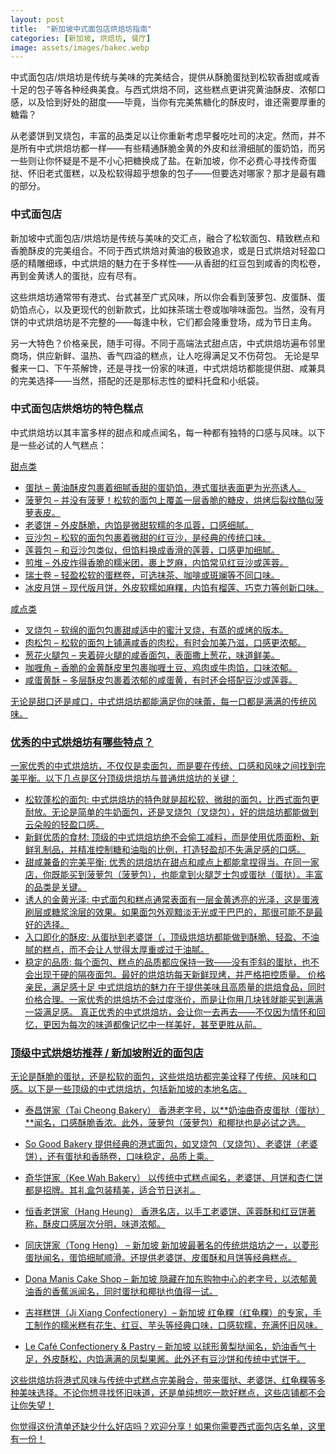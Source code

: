 ```yaml
---
layout: post
title:  "新加坡中式面包店烘焙坊指南"
categories: [新加坡, 烘焙坊, 餐厅]
image: assets/images/bakec.webp
---
```


中式面包店/烘焙坊是传统与美味的完美结合，提供从酥脆蛋挞到松软香甜或咸香十足的包子等各种经典美食。与西式烘焙不同，这些糕点更讲究黄油酥皮、浓郁口感，以及恰到好处的甜度——毕竟，当你有完美焦糖化的酥皮时，谁还需要厚重的糖霜？

从老婆饼到叉烧包，丰富的品类足以让你重新考虑早餐吃吐司的决定。然而，并不是所有中式烘焙坊都一样——有些精通酥脆金黄的外皮和丝滑细腻的蛋奶馅，而另一些则让你怀疑是不是不小心把糖换成了盐。在新加坡，你不必费心寻找传奇蛋挞、怀旧老式蛋糕，以及松软得超乎想象的包子——但要选对哪家？那才是最有趣的部分。

### 中式面包店

新加坡中式面包店/烘焙坊是传统与美味的交汇点，融合了松软面包、精致糕点和香脆酥皮的完美组合。不同于西式烘焙对黄油的极致追求，或是日式烘焙对轻盈口感的精雕细琢，中式烘焙的魅力在于多样性——从香甜的红豆包到咸香的肉松卷，再到金黄诱人的蛋挞，应有尽有。

这些烘焙坊通常带有港式、台式甚至广式风味，所以你会看到菠萝包、皮蛋酥、蛋奶馅点心，以及更现代的创新款式，比如抹茶瑞士卷或咖啡味面包。当然，没有月饼的中式烘焙坊是不完整的——每逢中秋，它们都会隆重登场，成为节日主角。

另一大特色？价格亲民，随手可得。不同于高端法式甜点店，中式烘焙坊遍布邻里商场，供应新鲜、温热、香气四溢的糕点，让人吃得满足又不伤荷包。
无论是早餐来一口、下午茶解馋，还是寻找一份家的味道，中式烘焙坊都能提供甜、咸兼具的完美选择——当然，搭配的还是那标志性的塑料托盘和小纸袋。

### 中式面包店烘焙坊的特色糕点

中式烘焙坊以其丰富多样的甜点和咸点闻名，每一种都有独特的口感与风味。以下是一些必试的人气糕点：

<u>甜点类<u>

+ 蛋挞 – 黄油酥皮包裹着细腻香甜的蛋奶馅，港式蛋挞表面更为光亮诱人。
+ 菠萝包 – 并没有菠萝！松软的面包上覆盖一层香脆的糖皮，烘烤后裂纹酷似菠萝表皮。
+ 老婆饼 – 外皮酥脆，内馅是微甜软糯的冬瓜蓉，口感细腻。
+ 豆沙包 – 松软的面包包裹着微甜的红豆沙，是经典的传统口味。
+ 莲蓉包 – 和豆沙包类似，但馅料换成香滑的莲蓉，口感更加细腻。
+ 煎堆 – 外皮炸得香脆的糯米团，裹上芝麻，内馅常见红豆沙或莲蓉。
+ 瑞士卷 – 轻盈松软的蛋糕卷，可选抹茶、咖啡或斑斓等不同口味。
+ 冰皮月饼 – 现代版月饼，外皮软糯如麻糬，内馅有榴莲、巧克力等创新口味。

<u>咸点类<u>

+ 叉烧包 – 软绵的面包包裹甜咸适中的蜜汁叉烧，有蒸的或烤的版本。
+ 肉松包 – 松软的面包上铺满咸香的肉松，有时会加美乃滋，口感更浓郁。
+ 葱花火腿包 – 夹着碎火腿的咸香面包，表面撒上葱花，味道鲜美。
+ 咖喱角 – 香脆的金黄酥皮里包裹咖喱土豆、鸡肉或牛肉馅，口味浓郁。
+ 咸蛋黄酥 – 多层酥皮包裹着浓郁的咸蛋黄，有时还会搭配豆沙或莲蓉。

无论是甜口还是咸口，中式烘焙坊都能满足你的味蕾，每一口都是满满的传统风味。

### 优秀的中式烘焙坊有哪些特点？

一家优秀的中式烘焙坊，不仅仅是卖面包，而是要在传统、口感和风味之间找到完美平衡。以下几点是区分顶级烘焙坊与普通烘焙坊的关键：

+ 松软蓬松的面包: 中式烘焙坊的特色就是超松软、微甜的面包，比西式面包更耐放。无论是简单的牛奶面包，还是叉烧包（叉烧包），好的烘焙坊都能做到云朵般的轻盈口感。
+ 新鲜优质的食材: 顶级的中式烘焙坊绝不会偷工减料，而是使用优质面粉、新鲜乳制品，并精准控制糖和油脂的比例，打造轻盈却不失满足感的口感。
+ 甜咸兼备的完美平衡: 优秀的烘焙坊在甜点和咸点上都能拿捏得当。在同一家店，你既能买到菠萝包（菠萝包），也能拿到火腿芝士包或蛋挞（蛋挞）。丰富的品类是关键。
+ 诱人的金黄光泽: 中式面包和糕点通常表面有一层金黄透亮的光泽，这是蛋液刷层或糖浆涂层的效果。如果面包外观黯淡无光或干巴巴的，那很可能不是最好的选择。
+ 入口即化的酥皮: 从蛋挞到老婆饼（，顶级烘焙坊都能做到酥脆、轻盈、不油腻的糕点，而不会让人觉得太厚重或过于油腻。
+ 稳定的品质: 每个面包、糕点的品质都应保持一致——没有歪斜的蛋挞，也不会出现干硬的隔夜面包。最好的烘焙坊每天新鲜现烤，并严格把控质量。
价格亲民，满足感十足
中式烘焙坊的魅力在于提供美味且高质量的烘焙食品，同时价格合理。一家优秀的烘焙坊不会过度涨价，而是让你用几块钱就能买到满满一袋满足感。
真正优秀的中式烘焙坊，会让你一去再去——不仅因为情怀和回忆，更因为每次的味道都像记忆中一样美好，甚至更胜从前。

### 顶级中式烘焙坊推荐 / 新加坡附近的面包店

无论是酥脆的蛋挞，还是松软的面包，这些烘焙坊都完美诠释了传统、风味和口感。以下是一些顶级的中式烘焙坊，包括新加坡的本地名店。

+ 泰昌饼家（Tai Cheong Bakery）
香港老字号，以**奶油曲奇皮蛋挞（蛋挞）**闻名，口感酥脆香浓。此外，菠萝包（菠萝包）和椰挞也是必试之选。

+ So Good Bakery
提供经典的港式面包，如叉烧包（叉烧包）、老婆饼（老婆饼），还有蛋挞和香肠卷，口味稳定，品质上乘。

+ 奇华饼家（Kee Wah Bakery）
以传统中式糕点闻名，老婆饼、月饼和杏仁饼都是招牌。其礼盒包装精美，适合节日送礼。

+ 恒香老饼家（Hang Heung）
香港名店，以手工老婆饼、莲蓉酥和红豆饼著称，酥皮口感层次分明，味道浓郁。

+ 同庆饼家（Tong Heng） – 新加坡
新加坡最著名的传统烘焙坊之一，以菱形蛋挞闻名，蛋馅细腻顺滑。还提供老婆饼、皮蛋酥和月饼等经典糕点。

+ Dona Manis Cake Shop – 新加坡
隐藏在加东购物中心的老字号，以浓郁黄油香的香蕉派闻名，同时蛋挞和椰挞也值得一试。

+ 吉祥糕饼（Ji Xiang Confectionery）– 新加坡
红龟粿（红龟粿）的专家，手工制作的糯米糕有花生、红豆、芋头等经典口味，口感软糯，充满怀旧风味。

+ Le Café Confectionery & Pastry – 新加坡
以球形黄梨挞闻名，奶油香气十足，外皮酥松，内馅满满的凤梨果酱。此外还有豆沙饼和传统中式饼干。

这些烘焙坊将港式风味与传统中式糕点完美融合，带来蛋挞、老婆饼、红龟粿等多种美味选择。不论你想寻找怀旧味道，还是单纯想吃一款好糕点，这些店铺都不会让你失望！

你觉得这份清单还缺少什么好店吗？欢迎分享！如果你需要西式面包店名单，[这里](https://fromhktosg.github.io/zh/singapore-western-bakery/)有一份！

